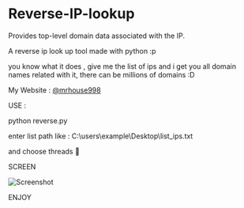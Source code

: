 # Reverse-IP-lookup
Provides top-level domain data associated with the IP.

A reverse ip look up tool made with python :p 

you know what it does , give me the list of ips and i get you all domain names related with it, there can be millions of domains :D


My Website : [@mrhouse998](https://t.me/mrhouse998)

USE : 

python reverse.py

enter list path like : C:\users\example\Desktop\list_ips.txt

and choose threads 🥇

SCREEN

![Screenshot](https://github.com/hrackedz/Reverse-IP-lookup/blob/main/reverse.PNG?raw=true)


ENJOY
